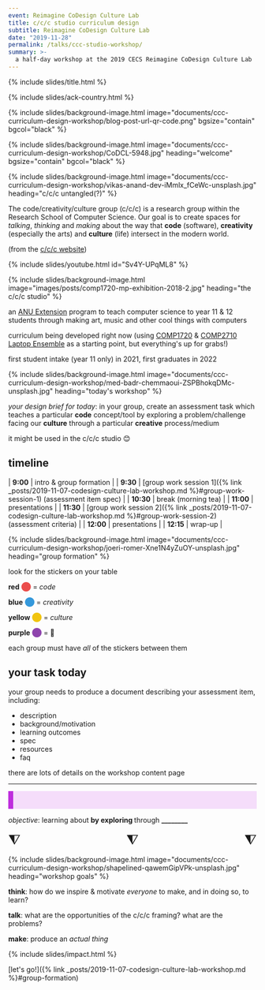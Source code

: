 ```yaml
---
event: Reimagine CoDesign Culture Lab
title: c/c/c studio curriculum design
subtitle: Reimagine CoDesign Culture Lab
date: "2019-11-28"
permalink: /talks/ccc-studio-workshop/
summary: >-
  a half-day workshop at the 2019 CECS Reimagine CoDesign Culture Lab
---
```

{% include slides/title.html %}

<script src='{{ "/assets/js/TweenMax.min.js" | relative_url }}' type="text/javascript"></script>
<script src='{{ "/assets/js/Winwheel.js" | relative_url }}' type="text/javascript"></script>
<script src='{{ "/assets/js/ccc-workshop-wheels.js" | relative_url }}' type="text/javascript"></script>

{% include slides/ack-country.html %}

{% include slides/background-image.html image="documents/ccc-curriculum-design-workshop/blog-post-url-qr-code.png" bgsize="contain" bgcol="black" %}

{% include slides/background-image.html image="documents/ccc-curriculum-design-workshop/CoDCL-5948.jpg" heading="welcome" bgsize="contain" bgcol="black" %}

{% include slides/background-image.html image="documents/ccc-curriculum-design-workshop/vikas-anand-dev-iMmlx_fCeWc-unsplash.jpg" heading="c/c/c untangled(?)" %}

The code/creativity/culture group (c/c/c) is a research group within the
Research School of Computer Science. Our goal is to create spaces for _talking_,
_thinking_ and _making_ about the way that **code** (software), **creativity**
(especially the arts) and **culture** (life) intersect in the modern world.

(from the [c/c/c website](https://cs.anu.edu.au/code-creativity-culture/))

{% include slides/youtube.html id="Sv4Y-UPqML8" %}

{% include slides/background-image.html image="images/posts/comp1720-mp-exhibition-2018-2.jpg" heading="the c/c/c studio" %}

an [ANU Extension](https://cs.anu.edu.au/code-creativity-culture/) program to
teach computer science to year 11 & 12 students through making art, music and
other cool things with computers

curriculum being developed right now (using
[COMP1720](https://cs.anu.edu.au/courses/comp1720/) & [COMP2710 Laptop
Ensemble](https://cs.anu.edu.au/code-creativity-culture/lens/) as a starting
point, but everything's up for grabs!)

first student intake (year 11 only) in 2021, first graduates in 2022

{% include slides/background-image.html image="documents/ccc-curriculum-design-workshop/med-badr-chemmaoui-ZSPBhokqDMc-unsplash.jpg" heading="today's workshop" %}

_your design brief for today_: in your group, create an assessment task which
teaches a particular **code** concept/tool by exploring a problem/challenge
facing our **culture** through a particular **creative** process/medium

it might be used in the c/c/c studio 😊

## timeline

| **9:00**  | intro & group formation                                                                                                                           |
| **9:30**  | [group work session 1]({% link _posts/2019-11-07-codesign-culture-lab-workshop.md %}#group-work-session-1) (assessment item spec) |
| **10:30** | break (morning tea)                                                                                                                               |
| **11:00** | presentations                                                                                                                                     |
| **11:30** | [group work session 2]({% link _posts/2019-11-07-codesign-culture-lab-workshop.md %}#group-work-session-2) (assessment criteria)  |
| **12:00** | presentations                                                                                                                                     |
| **12:15** | wrap-up                                                                                                                                           |

{% include slides/background-image.html image="documents/ccc-curriculum-design-workshop/joeri-romer-Xne1N4yZuOY-unsplash.jpg" heading="group formation" %}

look for the stickers on your table

**red**&nbsp;<span style="color:#eb4d4b;">⬤</span> = _code_

**blue**&nbsp;<span style="color:#3498db;">⬤</span> = _creativity_

**yellow**&nbsp;<span style="color:#f1c40f;">⬤</span> = _culture_

**purple**&nbsp;<span style="color:#8e44ad;">⬤</span> = 💩

each group must have _all_ of the stickers between them

## your task today

your group needs to produce a document describing your assessment item,
including:

- description
- background/motivation
- learning outcomes
- spec
- resources
- faq

there are lots of details on the workshop content page

---

<style>
.wheelIndicator {
  font-size:2em;
  text-align:center;
}

.wheelResult {
  font-size:1.3em;
  background-color: #f5ddfa;
  border-left: 10px solid #be2edd;
  padding: 1em 1em;
  margin: 0;
}
</style>

<p class="wheelResult">

<em>objective</em>: learning about <strong><span
class="codeWheel-canvas-result">________</span></strong> by exploring
<strong><span class="cultureWheel-canvas-result">________</span></strong>
through <strong><span
class="creativityWheel-canvas-result">________</span></strong>

</p>

<div style="width:100%; display:flex; justify-content:space-between;">
<div class="wheelIndicator">⧨<div id="codeWheel-canvas"></div></div>
<div class="wheelIndicator">⧨<div id="cultureWheel-canvas"></div></div>
<div class="wheelIndicator">⧨<div id="creativityWheel-canvas"></div></div>
</div>

<script>
let container = document.getElementsByClassName("slides")[0];
let wheelWidth = parseFloat(window.getComputedStyle(container).width)/7;

let codeWheel = makeWheel(
  [
	"algorithms",
	"embedded systems",
	"signal processing",
	"software design",
	"databases",
	"networks",
	"UI/UX design",
	"data analytics",
	"machine learning",
	"cybersecurity"
  ],
  "codeWheel-canvas",
  wheelWidth);

let creativityWheel = makeWheel(
  [
	"music",
	"sound",
	"dance",
	"photography",
	"painting",
	"drawing",
	"textiles",
	"film",
	"sculpture",
	"creative writing",
	"memes",
  ],
  "creativityWheel-canvas",
  wheelWidth);

let cultureWheel = makeWheel(
  [
	"privacy",
	"ethics",
	"wealth distribution",
	"climate change",
	"work-life balance",
	"social media use",
	"immigration",
	"tolerance",
	"food security",
	"world peace"
  ],
  "cultureWheel-canvas",
  wheelWidth);
</script>

{% include slides/background-image.html image="documents/ccc-curriculum-design-workshop/shapelined-qawemGipVPk-unsplash.jpg" heading="workshop goals" %}

**think**: how do we inspire & motivate _everyone_ to make, and in doing so, to learn?

**talk**: what are the opportunities of the c/c/c framing? what are the problems?

**make**: produce an _actual thing_

{% include slides/impact.html %}

[let's go!]({% link
_posts/2019-11-07-codesign-culture-lab-workshop.md %}#group-formation)
